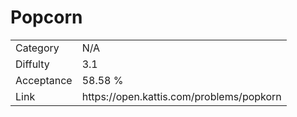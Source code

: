 # Popcorn

<table>
    <tr>
        <td>Category</td>
        <td>N/A</td>
    </tr>
    <tr>
        <td>Diffulty</td>
        <td>3.1</td>
    </tr>
    <tr>
        <td>Acceptance</td>
        <td>58.58 %</td>
    </tr>
    <tr>
        <td>Link</td>
        <td>https://open.kattis.com/problems/popkorn</td>
    </tr>
</table>